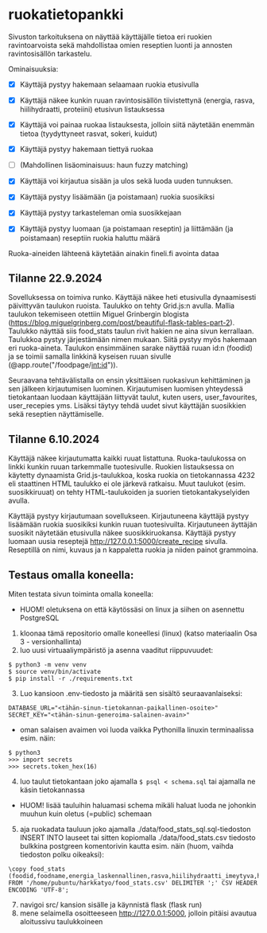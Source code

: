 # ruokatietopankki

Sivuston tarkoituksena on näyttää käyttäjälle tietoa eri ruokien ravintoarvoista sekä mahdollistaa omien reseptien luonti ja annosten ravintosisällön tarkastelu.

Ominaisuuksia:
- [x] Käyttäjä pystyy hakemaan selaamaan ruokia etusivulla
- [x] Käyttäjä näkee kunkin ruuan ravintosisällön tiivistettynä (energia, rasva, hiilihydraatti, proteiini) etusivun listauksessa
- [x] Käyttäjä voi painaa ruokaa listauksesta, jolloin siitä näytetään enemmän tietoa (tyydyttyneet rasvat, sokeri, kuidut)
- [x] Käyttäjä pystyy hakemaan tiettyä ruokaa
- [ ] (Mahdollinen lisäominaisuus: haun fuzzy matching)
- [x] Käyttäjä voi kirjautua sisään ja ulos sekä luoda uuden tunnuksen.
- [x] Käyttäjä pystyy lisäämään (ja poistamaan) ruokia suosikiksi
- [x] Käyttäjä pystyy tarkasteleman omia suosikkejaan
- [x] Käyttäjä pystyy luomaan (ja poistamaan reseptin) ja liittämään (ja poistamaan) reseptiin ruokia haluttu määrä


Ruoka-aineiden lähteenä käytetään ainakin fineli.fi avointa dataa


## Tilanne 22.9.2024

Sovelluksessa on toimiva runko. Käyttäjä näkee heti etusivulla dynaamisesti päivittyvän taulukon ruoista. Taulukko on tehty Grid.js:n avulla. Mallia taulukon tekemiseen otettiin Miguel Grinbergin blogista (https://blog.miguelgrinberg.com/post/beautiful-flask-tables-part-2). Taulukko näyttää siis food_stats taulun rivit hakien ne aina sivun kerrallaan. Taulukkoa pystyy järjestämään nimen mukaan. Siitä pystyy myös hakemaan eri ruoka-aineta. Taulukon ensimmäinen sarake näyttää ruuan id:n (foodid) ja se toimii samalla linkkinä kyseisen ruuan sivulle (@app.route("/foodpage/<int:id>")).

Seuraavana tehtävälistalla on ensin yksittäisen ruokasivun kehittäminen ja sen jälkeen kirjautumisen luominen. Kirjautumisen luomisen yhteydessä tietokantaan luodaan käyttäjään liittyvät taulut, kuten users, user_favourites, user_recepies yms. Lisäksi täytyy tehdä uudet sivut käyttäjän suosikkien sekä reseptien näyttämiselle.


## Tilanne 6.10.2024

Käyttäjä näkee kirjautumatta kaikki ruuat listattuna. Ruoka-taulukossa on linkki kunkin ruuan tarkemmalle tuotesivulle. Ruokien listauksessa on käytetty dynaamista Grid.js-taulukkoa, koska ruokia on tietokannassa 4232 eli staattinen HTML taulukko ei ole järkevä ratkaisu. Muut taulukot (esim. suosikkiruuat) on tehty HTML-taulukoiden ja suorien tietokantakyselyiden avulla.

Käyttäjä pystyy kirjautumaan sovellukseen. Kirjautuneena käyttäjä pystyy lisäämään ruokia suosikiksi kunkin ruuan tuotesivuilta. Kirjautuneen äyttäjän suosikit näytetään etusivulla näkee suosikkiruokansa. Käyttäjä pystyy luomaan uusia reseptejä http://127.0.0.1:5000/create_recipe sivulla. Reseptillä on nimi, kuvaus ja n kappaletta ruokia ja niiden painot grammoina.


## Testaus omalla koneella:

Miten testata sivun toiminta omalla koneella:
+ HUOM! oletuksena on että käytössäsi on linux ja siihen on asennettu PostgreSQL
1. kloonaa tämä repositorio omalle koneellesi (linux) (katso materiaalin Osa 3 - versionhallinta)
2. luo uusi virtuaaliympäristö ja asenna vaaditut riippuvuudet:
```
$ python3 -m venv venv
$ source venv/bin/activate
$ pip install -r ./requirements.txt
```
3. Luo kansioon .env-tiedosto ja määritä sen sisältö seuraavanlaiseksi:
```
DATABASE_URL="<tähän-sinun-tietokannan-paikallinen-osoite>"
SECRET_KEY="<tähän-sinun-generoima-salainen-avain>"
```
+ oman salaisen avaimen voi luoda vaikka Pythonilla linuxin terminaalissa esim. näin:
```
$ python3
>>> import secrets
>>> secrets.token_hex(16)
```
4. luo taulut tietokantaan joko ajamalla ```$ psql < schema.sql``` tai ajamalla ne käsin tietokannassa
+ HUOM! lisää tauluihin haluamasi schema mikäli haluat luoda ne johonkin muuhun kuin oletus (=public) schemaan
5. aja ruokadata tauluun joko ajamalla ./data/food_stats_sql.sql-tiedoston INSERT INTO lauseet tai sitten kopiomalla ./data/food_stats.csv tiedosto bulkkina postgreen komentorivin kautta esim. näin (huom, vaihda tiedoston polku oikeaksi):
```
\copy food_stats (foodid,foodname,energia_laskennallinen,rasva,hiilihydraatti_imeytyva,hiilihydraatti_erotuksena,proteiini,alkoholi,tuhka,vesi) FROM '/home/pubuntu/harkkatyo/food_stats.csv' DELIMITER ';' CSV HEADER ENCODING 'UTF-8';
```
7. navigoi src/ kansion sisälle ja käynnistä flask (flask run)
8. mene selaimella osoitteeseen http://127.0.0.1:5000, jolloin pitäisi avautua aloitussivu taulukkoineen
